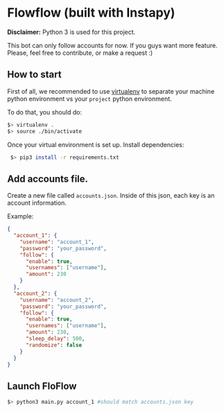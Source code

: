 # Flowflow (built with Instapy)

**Disclaimer:** Python 3 is used for this project.

This bot can only follow accounts for now. If you guys want more feature. Please, feel free to contribute, or make a request :) 

## How to start
First of all, we recommended to use [virtualenv](https://pypi.org/project/virtualenv/1.7.1.2/#:~:text=You%20can%20install%20virtualenv%20with,it%20with%20python%20virtualenv.py.) to separate your machine python environment vs your `project` python environment.

To do that, you should do:
```bash
$> virtualenv .
$> source ./bin/activate
```

Once your virtual environment is set up. Install dependencies:
```bash
 $> pip3 install -r requirements.txt
```

## Add accounts file.

Create a new file called `accounts.json`. Inside of this json, each key is an account information.

Example:
```json
{
  "account_1": {
    "username": "account_1",
    "password": "your_password",
    "follow": {
      "enable": true,
      "usernames": ["username"],
      "amount": 230
    }
  },
  "account_2": {
    "username": "account_2",
    "password": "your_password",
    "follow": {
      "enable": true,
      "usernames": ["username"],
      "amount": 230,
      "sleep_delay": 500,
      "randomize": false
    }
  }
}
```

## Launch FloFlow

```bash
$> python3 main.py account_1 #should match accounts.json key
```
